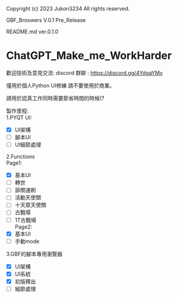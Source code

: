 
Copyright (c) 2023 Jukon3234 All rights reserved.<BR>

GBF_Broswers V.0.1 Pre_Release

README.md ver.0.1.0

# ChatGPT_Make_me_WorkHarder
	
歡迎技術及意見交流:
discord 群聊 : https://discord.gg/4YdgaYMv

僅用於個人Python UI修練
請不要使用於商業。

請用於認真工作同時需要節省時間的時候(?

製作里程:<BR>
1.PYQT UI:<BR>
- [x] UI架構<BR>
- [ ] 腳本UI<BR>
- [ ] UI細節處理<BR>

2.Functions<BR>
Page1:<BR>
- [X] 基本UI<BR>
- [ ] 轉世<BR>
- [ ] 舔關速刷<BR>
- [ ] 活動天使關<BR>
- [ ] 十天眾天使關<BR>
- [ ] 古戰場<BR>
- [ ] 1T古戰場<BR>
Page2:<BR>
- [X] 基本UI<BR>
- [ ] 手動mode<BR>
	
3.GBF的腳本專用瀏覽器<BR>
- [X] UI架構<BR>
- [X] UI系統<BR>
- [X] 初版釋出<BR>
- [ ] 細節處理<BR>
